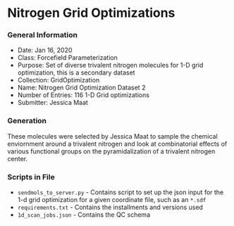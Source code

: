 # Nitrogen Grid Optimizations

### General Information
 - Date: Jan 16, 2020
 - Class: Forcefield Parameterization
 - Purpose: Set of diverse trivalent nitrogen molecules for 1-D grid optimization, this is a secondary dataset
 - Collection: GridOptimization
 - Name: Nitrogen Grid Optimization Dataset 2
 - Number of Entries: 116 1-D Grid optimizations
 - Submitter: Jessica Maat

### Generation
These molecules were selected by Jessica Maat to sample the chemical enviornment around a trivalent nitrogen and look at combinatorial effects of various functional groups on the pyramidalization of a trivalent nitrogen center.

### Scripts in File
 - `sendmols_to_server.py` - Contains script to set up the json input for the 1-d grid optimization for a given coordinate file, such as an `*.sdf`
 - `requirements.txt` - Contains the installments and versions used
 - `1d_scan_jobs.json` - Contains the QC schema

